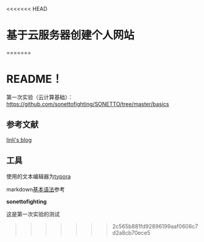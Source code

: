 <<<<<<< HEAD
# **基于云服务器创建个人网站**

=======
# **README！**

第一次实验（云计算基础）：https://github.com/sonettofighting/SONETTO/tree/master/basics

## 参考文献

[linli's blog](https://blog.csdn.net/llfjfz/article/details/99747385)

## 工具

使用的文本编辑器为[typora](https://www.typora.io/#windows)

markdown[基本语法](https://www.jianshu.com/p/191d1e21f7ed)参考

**sonettofighting**

这是第一次实验的测试
>>>>>>> 2c565b881fd92896199aaf0606c7d2a8cb70ece5
